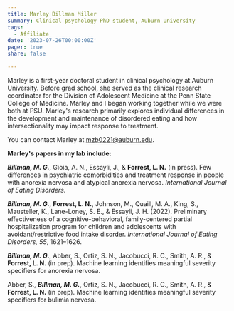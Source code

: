 ```yaml
---
title: Marley Billman Miller
summary: Clinical psychology PhD student, Auburn University
tags: 
  - Affiliate
date: '2023-07-26T00:00:00Z'
pager: true
share: false

---
```


Marley is a first-year doctoral student in clinical psychology at Auburn University. Before grad school, she served as the clinical research coordinator for the Division of Adolescent Medicine at the Penn State College of Medicine. Marley and I began working together while we were both at PSU. Marley's research primarily explores individual differences in the development and maintenance of disordered eating and how intersectionality may impact response to treatment. 

You can contact Marley at mzb0221@auburn.edu. 


**Marley's papers in my lab include:**

***Billman, M. G.***, Gioia, A. N., Essayli, J., & **Forrest, L. N.** (in press). Few differences in psychiatric comorbidities and treatment response in people with anorexia nervosa and atypical anorexia nervosa. *International Journal of Eating Disorders.*

***Billman, M. G.***, **Forrest, L. N.**, Johnson, M., Quaill, M. A., King, S., Mausteller, K., Lane-Loney, S. E., & Essayli, J. H. (2022). Preliminary effectiveness of a cognitive-behavioral, family-centered partial hospitalization program for children and adolescents with avoidant/restrictive food intake disorder. *International Journal of Eating Disorders, 55*, 1621–1626.

***Billman, M. G.***, Abber, S., Ortiz, S. N., Jacobucci, R. C., Smith, A. R., & **Forrest, L. N.** (in prep). Machine learning identifies meaningful severity specifiers for anorexia nervosa.

Abber, S., ***Billman, M. G.***, Ortiz, S. N., Jacobucci, R. C., Smith, A. R., & **Forrest, L. N.** (in prep). Machine learning identifies meaningful severity specifiers for bulimia nervosa.